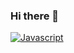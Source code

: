 ### Hi there 👋
[![Javascript](https://img.shields.io/badge/Javascript-f7df1e?style=flat-square&logo=javascript&logoColor=black
)](https://www.javascript.com/)



<!--
**tarikulwebx/tarikulwebx** is a ✨ _special_ ✨ repository because its `README.md` (this file) appears on your GitHub profile.

Here are some ideas to get you started:

- 🔭 I’m currently working on ...
- 🌱 I’m currently learning ...
- 👯 I’m looking to collaborate on ...
- 🤔 I’m looking for help with ...
- 💬 Ask me about ...
- 📫 How to reach me: ...
- 😄 Pronouns: ...
- ⚡ Fun fact: ...
-->
